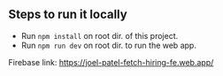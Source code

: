 ## Steps to run it locally

- Run `npm install` on root dir. of this project.
- Run `npm run dev` on root dir. to run the web app.

Firebase link: https://joel-patel-fetch-hiring-fe.web.app/
